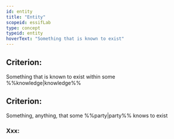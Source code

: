 ```yaml
---
id: entity
title: "Entity"
scopeid: essifLab
type: concept
typeid: entity
hoverText: "Something that is known to exist"
---
```


## Criterion:
Something that is known to exist within some %%knowledge|knowledge%%

## Criterion:
Something, anything, that some %%party|party%% knows to exist

### Xxx:
